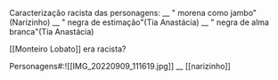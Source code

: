 Caracterização racista das personagens:
__   " morena como jambo"(Narizinho)
__ " negra de estimação"(Tia Anastácia)
__  " negra de alma branca"(Tia Anastácia)

[[Monteiro Lobato]] era racista?

Personagens#:![[IMG_20220909_111619.jpg]]
__ [[narizinho]]